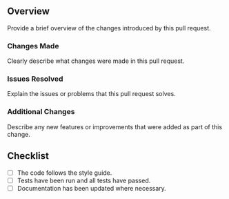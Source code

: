 ## Overview

Provide a brief overview of the changes introduced by this pull request.

### Changes Made

Clearly describe what changes were made in this pull request.

### Issues Resolved

Explain the issues or problems that this pull request solves.

### Additional Changes

Describe any new features or improvements that were added as part of this change.

## Checklist

- [ ] The code follows the style guide.
- [ ] Tests have been run and all tests have passed.
- [ ] Documentation has been updated where necessary.
